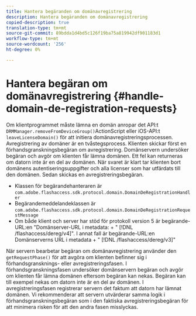 ```yaml
---
title: Hantera begäranden om domänavregistrering
description: Hantera begäranden om domänavregistrering
copied-description: true
translation-type: tm+mt
source-git-commit: 89bdda1d4bd5c126f19ba75a819942df901183d1
workflow-type: tm+mt
source-wordcount: '256'
ht-degree: 0%

---
```



# Hantera begäran om domänavregistrering {#handle-domain-de-registration-requests}

Om klientprogrammet måste lämna en domän anropar det API:t `DRMManager.removeFromDeviceGroup()`ActionScript eller iOS-API:t `leaveLicenseDomain()` för att initiera domänavregistreringsprocessen. Avregistrering av domäner är en tvåstegsprocess. Klienten skickar först en förhandsgranskningsbegäran om avregistrering. Domänservern undersöker begäran och avgör om klienten får lämna domänen. Ett fel kan returneras om datorn inte är en del av domänen. När svaret är klart tar klienten bort domänens autentiseringsuppgifter och alla licenser som har utfärdats till den domänen. Sedan skickas en avregistreringsbegäran.

* Klassen för begärandehanteraren är `com.adobe.flashaccess.sdk.protocol.domain.DomainDeRegistrationHandler`
* Begärandemeddelandeklassen är `com.adobe.flashaccess.sdk.protocol.domain.DomainDeRegistrationRequestMessage`
* Om både klient och server har stöd för protokoll version 5 är begärande-URL:en &quot;Domänserver-URL i metadata: + &quot; [!DNL /flashaccess/dereg/v4]&quot;. I annat fall är begärande-URL:en Domänserverns URL i metadata + &quot; [!DNL /flashaccess/dereg/v3]&quot;

När servern bearbetar begäran om domänavregistrering använder den `getRequestPhase()` för att avgöra om klienten befinner sig i förhandsgransknings- eller avregistreringsfasen. I förhandsgranskningsfasen undersöker domänservern begäran och avgör om klienten får lämna domänen eftersom begäran kan nekas. Begäran kan till exempel nekas om datorn inte är en del av domänen. I avregistreringsfasen registrerar servern det faktum att datorn har lämnat domänen. Vi rekommenderar att servern utvärderar samma logik i förhandsgranskningsbegäran som i den faktiska avregistreringsbegäran för att minimera risken för att den andra fasen misslyckas.
